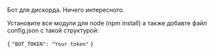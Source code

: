 Бот для дискорда. Ничего интересного.

Установите все модули для node (npm install) а также добавте файл config.json с такой структурой:

`{`
``
    "BOT_TOKEN": "Your token"
``
`}`
